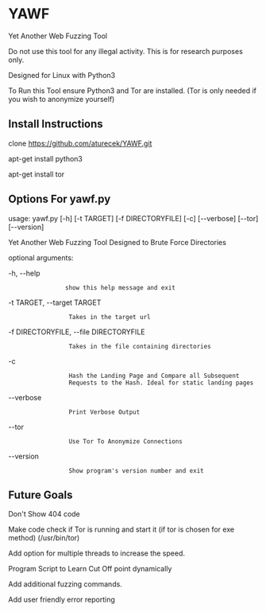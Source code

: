# YAWF
Yet Another Web Fuzzing Tool

Do not use this tool for any illegal activity.  This is for research purposes only. 

Designed for Linux with Python3

To Run this Tool ensure Python3 and Tor are installed. (Tor is only needed if you wish to anonymize yourself)

## Install Instructions

clone https://github.com/aturecek/YAWF.git

apt-get install python3

apt-get install tor


## Options For yawf.py 

usage: yawf.py [-h] [-t TARGET] [-f DIRECTORYFILE] [-c] [--verbose] [--tor]
                 [--version]

Yet Another Web Fuzzing Tool Designed to Brute Force Directories

optional arguments:

  -h, --help            
                    
                    show this help message and exit
  
  -t TARGET, --target TARGET
                        
                     Takes in the target url
                        
  -f DIRECTORYFILE, --file DIRECTORYFILE
                       
                     Takes in the file containing directories
                        
  -c                    
                        
                     Hash the Landing Page and Compare all Subsequent
                     Requests to the Hash. Ideal for static landing pages
                        
  --verbose             
  
                     Print Verbose Output
  
  --tor                 
  
                     Use Tor To Anonymize Connections
  
  --version             
  
                     Show program's version number and exit

  
  
 ## Future Goals
 
 Don't Show 404 code
 
 Make code check if Tor is running and start it (if tor is chosen for exe method) (/usr/bin/tor)
 
 Add option for multiple threads to increase the speed.
 
 Program Script to Learn Cut Off point dynamically
 
 Add additional fuzzing commands.
 
 Add user friendly error reporting
